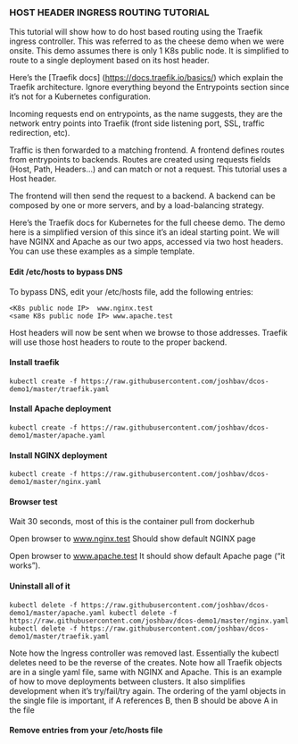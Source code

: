 ### HOST HEADER INGRESS ROUTING TUTORIAL 

This tutorial will show how to do host based routing using the Traefik ingress controller. This was referred to as the cheese demo when we were onsite. This demo assumes there is only 1 K8s public node. It is simplified to route to a single deployment based on its host header. 

Here’s the [Traefik docs] (https://docs.traefik.io/basics/) which explain the Traefik architecture. Ignore everything beyond the Entrypoints section since it’s not for a Kubernetes configuration. 

Incoming requests end on entrypoints, as the name suggests, they are the network entry points into Traefik (front side listening port, SSL, traffic redirection, etc).

Traffic is then forwarded to a matching frontend. A frontend defines routes from entrypoints to backends. Routes are created using requests fields (Host, Path, Headers...) and can match or not a request. This tutorial uses a Host header.

The frontend will then send the request to a backend. A backend can be composed by one or more servers, and by a load-balancing strategy.

Here’s the Traefik docs for Kubernetes for the full cheese demo. The demo here is a simplified version of this since it’s an ideal starting point. We will have NGINX and Apache as our two apps, accessed via two host headers. You can use these examples as a simple template. 

#### Edit /etc/hosts to bypass DNS

To bypass DNS, edit your /etc/hosts file, add the following entries:

`<K8s public node IP>  www.nginx.test`   
`<same K8s public node IP> www.apache.test`

Host headers will now be sent when we browse to those addresses. Traefik will use those host headers to route to the proper backend.

#### Install traefik

`kubectl create -f https://raw.githubusercontent.com/joshbav/dcos-demo1/master/traefik.yaml`

#### Install Apache deployment

`kubectl create -f https://raw.githubusercontent.com/joshbav/dcos-demo1/master/apache.yaml`

#### Install NGINX deployment

`kubectl create -f https://raw.githubusercontent.com/joshbav/dcos-demo1/master/nginx.yaml`

#### Browser test

Wait 30 seconds, most of this is the container pull from dockerhub

Open browser to www.nginx.test
Should show default NGINX page

Open browser to www.apache.test
It should show default Apache page (“it works”).

#### Uninstall all of it

`kubectl delete -f https://raw.githubusercontent.com/joshbav/dcos-demo1/master/apache.yaml
kubectl delete -f https://raw.githubusercontent.com/joshbav/dcos-demo1/master/nginx.yaml
kubectl delete -f https://raw.githubusercontent.com/joshbav/dcos-demo1/master/traefik.yaml`

Note how the Ingress controller was removed last. Essentially the kubectl deletes need to be the reverse of the creates. Note how all Traefik objects are in a single yaml file, same with NGINX and Apache. This is an example of how to move deployments between clusters. It also simplifies development when it’s try/fail/try again. The ordering of the yaml objects in the single file is important, if A references B, then B should be above A in the file 

#### Remove entries from your /etc/hosts file

